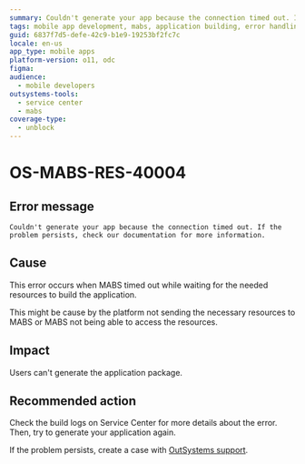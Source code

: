 ```yaml
---
summary: Couldn't generate your app because the connection timed out. If the problem persists, check our documentation for more information.
tags: mobile app development, mabs, application building, error handling, application deployment
guid: 6837f7d5-defe-42c9-b1e9-19253bf2fc7c
locale: en-us
app_type: mobile apps
platform-version: o11, odc
figma:
audience:
  - mobile developers
outsystems-tools:
  - service center
  - mabs
coverage-type:
  - unblock
---
```


# OS-MABS-RES-40004

## Error message

`Couldn't generate your app because the connection timed out. If the problem persists, check our documentation for more information.`

## Cause

This error occurs when MABS timed out while waiting for the needed resources to build the application.

This might be cause by the platform not sending the necessary resources to MABS or MABS not being able to access the resources.

## Impact

Users can't generate the application package.

## Recommended action

Check the build logs on Service Center for more details about the error. Then, try to generate your application again.

If the problem persists, create a case with [OutSystems support](https://www.outsystems.com/support/portal/open-support-case?ErrorCode=OS-MABS-RES-40004).
